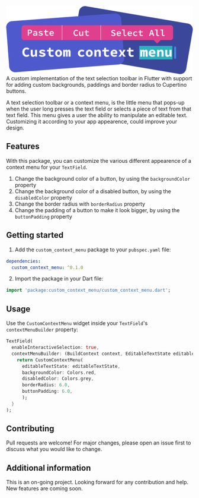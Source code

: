 <!--
This README describes the package. If you publish this package to pub.dev,
this README's contents appear on the landing page for your package.

For information about how to write a good package README, see the guide for
[writing package pages](https://dart.dev/guides/libraries/writing-package-pages).

For general information about developing packages, see the Dart guide for
[creating packages](https://dart.dev/guides/libraries/create-library-packages)
and the Flutter guide for
[developing packages and plugins](https://flutter.dev/developing-packages).
-->

<img src="ContextMenu@2x.png">
A custom implementation of the text selection toolbar in Flutter with support for adding custom backgrounds, paddings and border radius to Cupertino buttons.

A text selection toolbar or a context menu, is the little menu that pops-up when the user long presses the text field or selects a piece of text from that text field. This menu gives a user the ability to manipulate an editable text. Customizing it according to your app appearence, could improve your design.

## Features

With this package, you can customize the various different appearence of a context menu for your `TextField`.
1. Change the background color of a button, by using the `backgroundColor` property
2. Change the background color of a disabled button, by using the `disabledColor` property
3. Change the border radius with `borderRadius` property
4. Change the padding of a button to make it look bigger, by using the `buttonPadding` property

## Getting started

1. Add the `custom_context_menu` package to your `pubspec.yaml` file:
```yaml
dependencies:
  custom_context_menu: ^0.1.0
```
2. Import the package in your Dart file:
```dart
import 'package:custom_context_menu/custom_context_menu.dart';
```

## Usage

Use the `CustomContextMenu` widget inside your `TextField`'s `contextMenuBuilder` property:
```dart
TextField(
  enableInteractiveSelection: true,
  contextMenuBuilder: (BuildContext context, EditableTextState editableTextState) {
    return CustomContextMenu(
      editableTextState: editableTextState,
      backgroundColor: Colors.red,
      disabledColor: Colors.grey,
      borderRadius: 6.0,
      buttonPadding: 6.0,
      );
  }
);
```

## Contributing

Pull requests are welcome! For major changes, please open an issue first to discuss what you would like to change.

## Additional information

This is an on-going project. Looking forward for any contribution and help. New features are coming soon.
